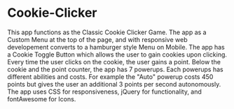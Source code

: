 # Cookie-Clicker
This app functions as the Classic Cookie Clicker Game. The app as a Custom Menu at the top of the page, and with responsive web developement converts to a hamburger style Menu on Mobile. The app has a Cookie Toggle Button which allows the user to gain cookies upon clicking. Every time the user clicks on the cookie, the user gains a point. Below the cookie and the point counter, the app has 7 powerups. Each powerups has different abilities and costs. For example the "Auto" powerup costs 450 points but gives the user an additional 3 points per second autonomously. The app uses CSS for responsiveness, jQuery for functionality, and fontAwesome for Icons. 
